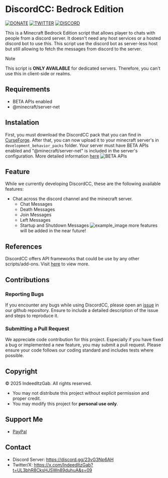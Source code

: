 # DiscordCC: Bedrock Edition
[![DONATE](https://img.shields.io/badge/Donate-PayPal-green.svg)](https://www.paypal.me/GabrielBondoc09)
[![TWITTER](https://img.shields.io/twitter/follow/IndeedItzGab)](https://x.com/IndeedItzGab?t=UL3bhR8CksHJSWn89duhuA&s=09)
[![DISCORD](https://badgen.net/badge/icon/discord?icon=discord&label)](https://discord.gg/23vG3Np6AH)

This is a Minecraft Bedrock Edition script that allows player to chats with people from a discord server. It doesn't need any host services or a hosted discord bot to use this. This script use the discord bot as server-less host but still allowing to fetch the messages from discord to the server.

> [!NOTE]
> This script is **ONLY AVAILABLE** for dedicated servers. Therefore, you can't use this in client-side or realms.

## Requirements
- BETA APIs enabled
- @minecraft/server-net

## Instalation
First, you must download the DiscordCC pack that you can find in [CurseForge](https://www.curseforge.com/minecraft-bedrock/addons/discordcc). After that, you can now upload it to your minecraft server's in `development_behavior_packs` folder. Your server must have BETA APIs enabled and "@minecraft/server-net" is included in the server's configuration. More detailed information [here](docs/INSTALLATION.md)
![BETA APIs](docs/images/beta_apis.jpg)

## Feature
While we currently developing DiscordCC, these are the following available features:
- Chat across the discord channel and the minecraft server.
  - Chat Messages
  - Death Messages
  - Join Messages
  - Left Messages
  - Startup and Shutdown Messages
![example_image](docs/images/example.png)
more features will be added in the near future!

## References
DiscordCC offers API frameworks that could be use by any other scripts/add-ons. Visit [here](docs/REFERENCES.md) to view more.

## Contributions
### Reporting Bugs
If you encounter any bugs while using DiscordCC, please open an [issue](https://github.com/IndeedItzGab/DiscordCC/issues/new) in our github repository. Ensure to include a detailed description of the issue and steps to reproduce it.
### Submitting a Pull Request
We appreciate code contribution for this project. Especially if you have fixed a bug or implemented a new feature, you may submit a pull request.
Please ensure your code follows our coding standard and includes tests where possible.

## Copyright
© 2025 IndeedItzGab. All rights reserved.
- You may not distribute this project without explicit permission and proper credit.
- You may modify this project for **personal use only**.

## Support Me
- [PayPal](https://www.paypal.me/GabrielBondoc09)

## Contact
- Discord Server: https://discord.gg/23vG3Np6AH
- Twitter/X: https://x.com/IndeedItzGab?t=UL3bhR8CksHJSWn89duhuA&s=09